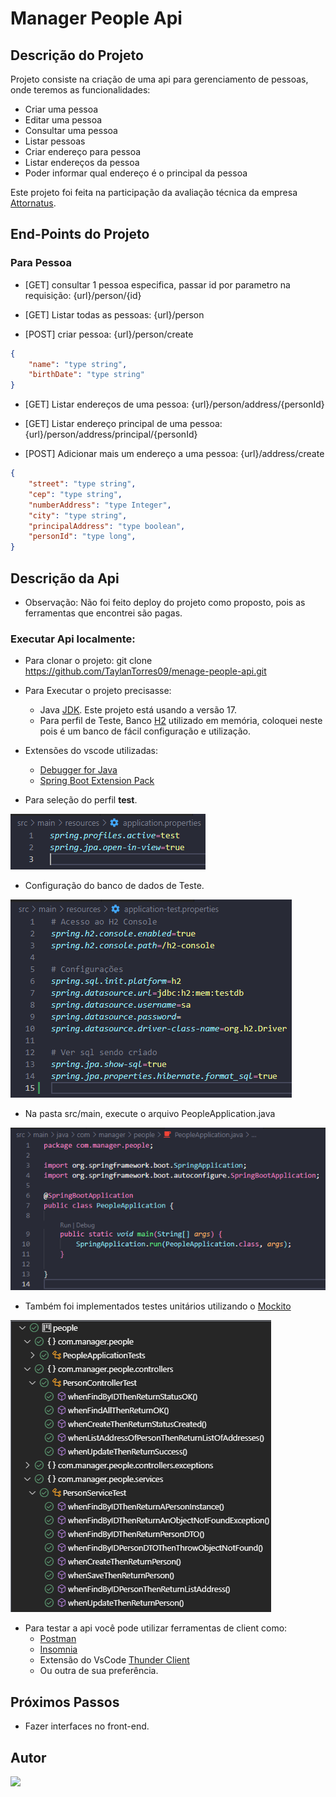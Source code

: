 # Manager People Api

## Descrição do Projeto

Projeto consiste na criação de uma api para gerenciamento de pessoas, onde teremos as funcionalidades:

- Criar uma pessoa
- Editar uma pessoa
- Consultar uma pessoa
- Listar pessoas
- Criar endereço para pessoa
- Listar endereços da pessoa
- Poder informar qual endereço é o principal da pessoa  

Este projeto foi feita na participação da avaliação técnica da empresa [Attornatus](https://www.attornatus.com.br/).

## End-Points do Projeto

### Para Pessoa

- [GET] consultar 1 pessoa especifica, passar id por parametro na requisição: {url}/person/{id}

- [GET] Listar todas as pessoas: {url}/person

- [POST] criar pessoa: {url}/person/create
``` Json Body
{
    "name": "type string",
    "birthDate": "type string"
}
```
- [GET] Listar endereços de uma pessoa: {url}/person/address/{personId}

- [GET] Listar endereço principal de uma pessoa: {url}/person/address/principal/{personId}

- [POST] Adicionar mais um endereço a uma pessoa: {url}/address/create
``` Json Body
{
    "street": "type string",
    "cep": "type string",
    "numberAddress": "type Integer",
    "city": "type string",
    "principalAddress": "type boolean",
    "personId": "type long",
}
```



## Descrição da Api
- Observação: Não foi feito deploy do projeto como proposto, pois as ferramentas que encontrei são pagas.
### Executar Api localmente:
- Para clonar o projeto: git clone https://github.com/TaylanTorres09/menage-people-api.git
- Para Executar o projeto precisasse:
    - Java [JDK](https://www.oracle.com/java/technologies/downloads/#java17). Este projeto está usando a versão 17.
    - Para perfil de Teste, Banco [H2](https://www.h2database.com/html/main.html) utilizado em memória, coloquei neste pois é um banco de fácil configuração e utilização.

- Extensões do vscode utilizadas:
    - [Debugger for Java](https://marketplace.visualstudio.com/items?itemName=redhat.java)
    - [Spring Boot Extension Pack](https://marketplace.visualstudio.com/items?itemName=Pivotal.vscode-boot-dev-pack)

- Para seleção do perfil **test**.

![ApplicationProperties](README_IMG/application.properties.png)

- Configuração do banco de dados de Teste.

![ApplicationProperties](README_IMG/application-test.properties.png)

- Na pasta src/main, execute o arquivo PeopleApplication.java

![CooperativismApplication](README_IMG/PeopleApplication.png)

- Também foi implementados testes unitários utilizando o [Mockito](https://site.mockito.org/)

![Tests](README_IMG/Tests.png)

- Para testar a api você pode utilizar ferramentas de client como:
    - [Postman](https://www.postman.com/)
    - [Insomnia](https://insomnia.rest/download)
    - Extensão do VsCode [Thunder Client](https://marketplace.visualstudio.com/items?itemName=rangav.vscode-thunder-client)
    - Ou outra de sua preferência.

## Próximos Passos
- Fazer interfaces no front-end.
## Autor
<a href="https://www.linkedin.com/in/taylan-torres" target="_blank"><img src="https://img.shields.io/badge/-LinkedIn-%230077B5?style=for-the-badge&logo=linkedin&logoColor=white" target="_blank"></a> 
